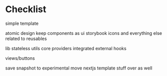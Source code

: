 # Checklist

simple template

atomic design
keep components as ui
storybook
icons and everything else related to reusables

lib
 stateless
 utils
core
 providers
 integrated
 external
 hooks

views/buttons

save snapshot to experimental
move nextjs template stuff over as well
